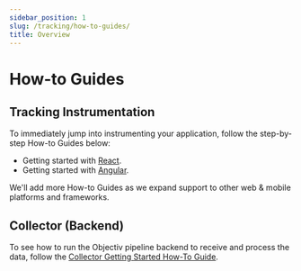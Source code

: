 ```yaml
---
sidebar_position: 1
slug: /tracking/how-to-guides/
title: Overview
---
```


# How-to Guides

## Tracking Instrumentation
To immediately jump into instrumenting your application, follow the step-by-step How-to Guides below:

* Getting started with [React](/tracking/how-to-guides/react/getting-started.md).
* Getting started with [Angular](/tracking/how-to-guides/angular/getting-started.md).

We'll add more How-to Guides as we expand support to other web & mobile platforms and frameworks.

## Collector (Backend)
To see how to run the Objectiv pipeline backend to receive and process the data, follow the 
[Collector Getting Started How-To Guide](./collector/getting-started.md).
